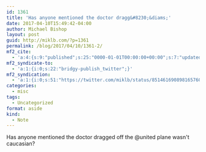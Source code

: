 ```yaml
---
id: 1361
title: 'Has anyone mentioned the doctor dragg&#8230;&diams;'
date: 2017-04-10T15:49:42-04:00
author: Michael Bishop
layout: post
guid: http://miklb.com/?p=1361
permalink: /blog/2017/04/10/1361-2/
mf2_cite:
  - 'a:4:{s:9:"published";s:25:"0000-01-01T00:00:00+00:00";s:7:"updated";s:25:"0000-01-01T00:00:00+00:00";s:8:"category";a:1:{i:0;s:0:"";}s:6:"author";a:0:{}}'
mf2_syndicate-to:
  - 'a:1:{i:0;s:22:"bridgy-publish_twitter";}'
mf2_syndication:
  - 'a:1:{i:0;s:51:"https://twitter.com/miklb/status/851461690898165760";}'
categories:
  - misc
tags:
  - Uncategorized
format: aside
kind:
  - Note
---
```

Has anyone mentioned the doctor dragged off the @united plane wasn't caucasian?